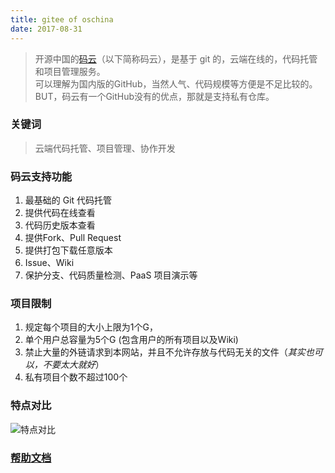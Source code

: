```yaml
---
title: gitee of oschina
date: 2017-08-31
---
```

  
>开源中国的[码云](https://gitee.com/)（以下简称码云），是基于 git 的，云端在线的，代码托管和项目管理服务。  
>可以理解为国内版的GitHub，当然人气、代码规模等方便是不足比较的。    
>BUT，码云有一个GitHub没有的优点，那就是支持私有仓库。

### 关键词
>云端代码托管、项目管理、协作开发

### 码云支持功能
1. 最基础的 Git 代码托管
2. 提供代码在线查看
3. 代码历史版本查看
4. 提供Fork、Pull Request
5. 提供打包下载任意版本
6. Issue、Wiki 
7. 保护分支、代码质量检测、PaaS 项目演示等

### 项目限制
1. 规定每个项目的大小上限为1个G，
2. 单个用户总容量为5个G (包含用户的所有项目以及Wiki)
3. 禁止大量的外链请求到本网站，并且不允许存放与代码无关的文件（*其实也可以，不要太大就好*）
4. 私有项目个数不超过100个

### 特点对比
![特点对比](https://static.oschina.net/uploads/img/201708/17172230_QzRf.png)

### [帮助文档](http://git.mydoc.io/?t=173591)